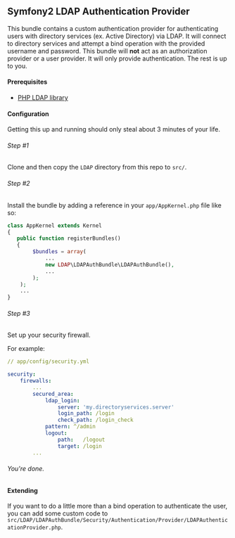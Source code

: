 ## Symfony2 LDAP Authentication Provider

This bundle contains a custom authentication provider for authenticating users with directory services (ex. Active Directory) via LDAP. It will 
connect to directory services and attempt a bind operation with the provided username and password. This bundle will **not** act as an 
authorization provider or a user provider. It will only provide authentication. The rest is up to you. 

#### Prerequisites

- [PHP LDAP library](http://php.net/manual/en/book.ldap.php)

#### Configuration

Getting this up and running should only steal about 3 minutes of your life. 

###### Step #1

Clone and then copy the `LDAP` directory from this repo to `src/`.

###### Step #2

Install the bundle by adding a reference in your `app/AppKernel.php` file like so:

```php
class AppKernel extends Kernel
{
   public function registerBundles()
   {
        $bundles = array(
            ...
            new LDAP\LDAPAuthBundle\LDAPAuthBundle(),
            ...
        );
    );
    ...
}
```

###### Step #3

Set up your security firewall. 

For example:

```yaml
// app/config/security.yml

security:
    firewalls:
        ...
        secured_area:
            ldap_login: 
                server: 'my.directoryservices.server'
                login_path: /login
                check_path: /login_check
            pattern: ^/admin
            logout:
                path:   /logout
                target: /login
        ...
```

###### You're done.


#### Extending

If you want to do a little more than a bind operation to authenticate the user, you can add some custom code to 
`src/LDAP/LDAPAuthBundle/Security/Authentication/Provider/LDAPAuthenticationProvider.php`.
